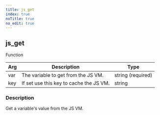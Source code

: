 ```yaml
---
title: js_get
index: true
noTitle: true
no_edit: true
---
```




<div class="vql_item"></div>


## js_get
<span class='vql_type label label-warning pull-right page-header'>Function</span>



<div class="vqlargs"></div>

Arg | Description | Type
----|-------------|-----
var|The variable to get from the JS VM.|string (required)
key|If set use this key to cache the JS VM.|string

### Description

Get a variable's value from the JS VM.


